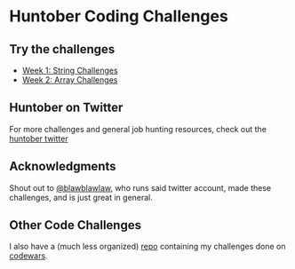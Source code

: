 # Huntober Coding Challenges

## Try the challenges

- [Week 1: String Challenges](https://blog.barbaralaw.me/huntober-2022-day-1)
- [Week 2: Array Challenges](https://blog.barbaralaw.me/huntober-2022-day-8)

## Huntober on Twitter

For more challenges and general job hunting resources, check out the [huntober twitter](https://twitter.com/huntoberTweets?s=20&t=YNu8mWa9Ux8RdoWwAzTHIA)

## Acknowledgments

Shout out to [@blawblawlaw](https://twitter.com/blawblawlaw), who runs said twitter account, made these challenges, and is just great in general.

## Other Code Challenges

I also have a (much less organized) [repo](https://github.com/jasoncarr95/codewars) containing my challenges done on [codewars](https://www.codewars.com/).
